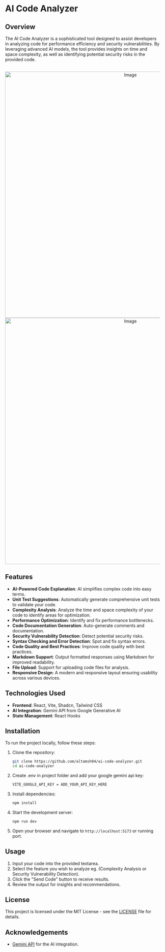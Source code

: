 # AI Code Analyzer

## Overview

The AI Code Analyzer is a sophisticated tool designed to assist developers in analyzing code for performance efficiency and security vulnerabilities. By leveraging advanced AI models, the tool provides insights on time and space complexity, as well as identifying potential security risks in the provided code.

<div align='center'>
   <br>
     <img src="https://github.com/user-attachments/assets/b4d377fe-4141-4851-86ac-a6f7a5846a52" alt="Image" width='800'>
     <img src="https://github.com/user-attachments/assets/fb0982bb-3043-4a3e-b69b-d0a1c930e18c" alt="Image" width='800'>
   <br>
</div>

## Features

- **AI-Powered Code Explanation**: AI simplifies complex code into easy terms.
- **Unit Test Suggestions**: Automatically generate comprehensive unit tests to validate your code.
- **Complexity Analysis**: Analyze the time and space complexity of your code to identify areas for optimization.
- **Performance Optimization**: Identify and fix performance bottlenecks.
- **Code Documentation Generation**: Auto-generate comments and documentation.
- **Security Vulnerability Detection**: Detect potential security risks.
- **Syntax Checking and Error Detection**: Spot and fix syntax errors.
- **Code Quality and Best Practices**: Improve code quality with best practices.
- **Markdown Support**: Output formatted responses using Markdown for improved readability.
- **File Upload**: Support for uploading code files for analysis.
- **Responsive Design**: A modern and responsive layout ensuring usability across various devices.

## Technologies Used

- **Frontend**: React, Vite, Shadcn, Tailwind CSS
- **AI Integration**: Gemini API from Google Generative AI
- **State Management**: React Hooks

## Installation

To run the project locally, follow these steps:

1. Clone the repository:
   ```bash
   git clone https://github.com/altamsh04/ai-code-analyzer.git
   cd ai-code-analyzer
   ```
   
2. Create .env in project folder and add your google gemini api key:
   ```bash
   VITE_GOOGLE_API_KEY = ADD_YOUR_API_KEY_HERE
   ```
   
2. Install dependencies:
   ```bash
   npm install
   ```

3. Start the development server:
   ```bash
   npm run dev
   ```

4. Open your browser and navigate to `http://localhost:5173` or running port.

## Usage

1. Input your code into the provided textarea.
2. Select the feature you wish to analyze eg. (Complexity Analysis or Security Vulnerability Detection).
3. Click the "Send Code" button to receive results.
4. Review the output for insights and recommendations.

## License

This project is licensed under the MIT License - see the [LICENSE](LICENSE) file for details.

## Acknowledgements

- [Gemini API](https://ai.google.dev/) for the AI integration.
